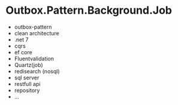 # Outbox.Pattern.Background.Job
- outbox-pattern
- clean architecture
- .net 7
- cqrs
- ef core
- Fluentvalidation
- Quartz(job)
- redisearch (nosql)
- sql server
- restfull api
- repository
- ...


